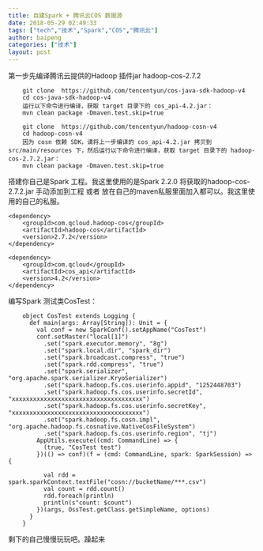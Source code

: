 ```yaml
---
title: 自建Spark + 腾讯云COS 数据源
date: 2018-05-29 02:49:33
tags: ["tech","技术","Spark","COS","腾讯云"]
author: baipeng
categories: ["技术"]
layout: post
---
```


第一步先编译腾讯云提供的Hadoop 插件jar  hadoop-cos-2.7.2

```
	git clone  https://github.com/tencentyun/cos-java-sdk-hadoop-v4
	cd cos-java-sdk-hadoop-v4
	运行以下命令进行编译，获取 target 目录下的 cos_api-4.2.jar：
	mvn clean package -Dmaven.test.skip=true
```
```
	git clone  https://github.com/tencentyun/hadoop-cosn-v4
	cd hadoop-cosn-v4
	因为 cosn 依赖 SDK，请将上一步编译的 cos_api-4.2.jar 拷贝到 src/main/resources 下，然后运行以下命令进行编译，获取 target 目录下的 hadoop-cos-2.7.2.jar：
	mvn clean package -Dmaven.test.skip=true
```	
	
搭建你自己是Spark 工程。我这里使用的是Spark 2.2.0
将获取的hadoop-cos-2.7.2.jar 手动添加到工程 或者 放在自己的maven私服里面加入都可以。我这里使用的自己的私服。

	
	<dependency>
	    <groupId>com.qcloud.hadoop-cos</groupId>
	    <artifactId>hadoop-cos</artifactId>
	    <version>2.7.2</version>
	</dependency>
	
	<dependency>
	    <groupId>com.qcloud</groupId>
	    <artifactId>cos_api</artifactId>
	    <version>4.2</version>
	</dependency>
编写Spark 测试类CosTest：
```
	object CosTest extends Logging {
	  def main(args: Array[String]): Unit = {
		val conf = new SparkConf().setAppName("CosTest")
		conf.setMaster("local[1]")
		  .set("spark.executor.memory", "8g")
		  .set("spark.local.dir", "spark_dir")
		  .set("spark.broadcast.compress", "true")
		  .set("spark.rdd.compress", "true")
		  .set("spark.serializer", "org.apache.spark.serializer.KryoSerializer")
		  .set("spark.hadoop.fs.cos.userinfo.appid", "1252448703")
		  .set("spark.hadoop.fs.cos.userinfo.secretId", "xxxxxxxxxxxxxxxxxxxxxxxxxxxxxxxxxxxxx")
		  .set("spark.hadoop.fs.cos.userinfo.secretKey", "xxxxxxxxxxxxxxxxxxxxxxxxxxxxxxxxxxxxx")
		  .set("spark.hadoop.fs.cosn.impl", "org.apache.hadoop.fs.cosnative.NativeCosFileSystem")
		  .set("spark.hadoop.fs.cos.userinfo.region", "tj")
		AppUtils.execute((cmd: CommandLine) => {
		  (true, "CosTest test")
		})(() => conf)(f = (cmd: CommandLine, spark: SparkSession) => {
	
		  val rdd = spark.sparkContext.textFile("cosn://bucketName/***.csv")
		  val count = rdd.count()
		  rdd.foreach(println)
		  println(s"count: $count")
		})(args, OssTest.getClass.getSimpleName, options)
	  }
	}
```
剩下的自己慢慢玩玩吧。躁起来